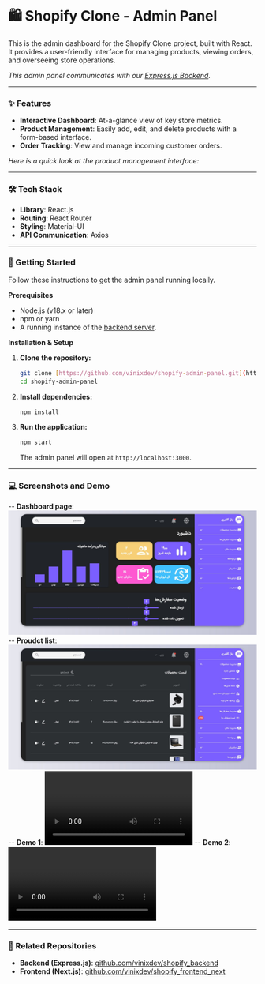 # 🛍️ Shopify Clone - Admin Panel

This is the admin dashboard for the Shopify Clone project, built with React. It provides a user-friendly interface for managing products, viewing orders, and overseeing store operations.

*This admin panel communicates with our [Express.js Backend](https://github.com/vinixdev/shopify_backend).*

---

### ✨ Features

* **Interactive Dashboard**: At-a-glance view of key store metrics.
* **Product Management**: Easily add, edit, and delete products with a form-based interface.
* **Order Tracking**: View and manage incoming customer orders.

_Here is a quick look at the product management interface:_

---

### 🛠️ Tech Stack

* **Library**: React.js
* **Routing**: React Router
* **Styling**: Material-UI
* **API Communication**: Axios

---

### 🚀 Getting Started

Follow these instructions to get the admin panel running locally.

**Prerequisites**

* Node.js (v18.x or later)
* npm or yarn
* A running instance of the [backend server](https://github.com/vinixdev/shopify_backend).

**Installation & Setup**

1.  **Clone the repository:**
    ```sh
    git clone [https://github.com/vinixdev/shopify-admin-panel.git](https://github.com/vinixdev/shopify-admin-panel.git)
    cd shopify-admin-panel
    ```

2.  **Install dependencies:**
    ```sh
    npm install
    ```
    
3.  **Run the application:**
    ```sh
    npm start
    ```
    The admin panel will open at `http://localhost:3000`.

---

### 💻️ Screenshots and Demo

-- **Dashboard page**:
![Admin Dashboard](screenshots/admin-panel-00.jpg)
-- **Proudct list**:
![Product list](screenshots/admin-panel-01.jpg)
-- **Demo 1**:
![Demo 1](screenshots/admin-panel-02.mp4)
-- **Demo 2**:
![Demo 2](screenshots/admin-panel-03.mp4)

---
### 🔗 Related Repositories

* **Backend (Express.js)**: [github.com/vinixdev/shopify_backend](https://github.com/vinixdev/shopify_backend)
* **Frontend (Next.js)**: [github.com/vinixdev/shopify_frontend_next](https://github.com/vinixdev/shopify_frontend_next)
